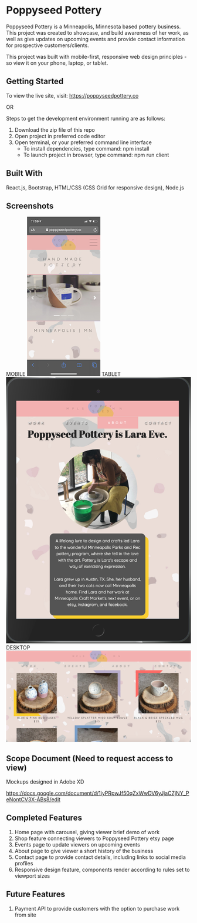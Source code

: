 # Poppyseed Pottery
Poppyseed Pottery is a Minneapolis, Minnesota based pottery business. This project was created to showcase, and build awareness of her work, as well as give updates on upcoming events and provide contact information for prospective customers/clients. 

This project was built with mobile-first, responsive web design principles - so view it on your phone, laptop, or tablet.

## Getting Started

To view the live site, visit: 
https://poppyseedpottery.co

OR 

Steps to get the development environment running are as follows: 

1) Download the zip file of this repo
2) Open project in preferred code editor
3) Open terminal, or your preferred command line interface
    - To install dependencies, type command: 
        npm install
    - To launch project in browser, type command: 
        npm run client 

## Built With
React.js, Bootstrap, HTML/CSS (CSS Grid for responsive design), Node.js

## Screenshots

MOBILE
![screenshot](public/images/screenshot1.PNG)
TABLET
![screenshot](public/images/screenshot3.png)
DESKTOP
![screenshot](public/images/screenshot2.png)


## Scope Document (Need to request access to view)

Mockups designed in Adobe XD

https://docs.google.com/document/d/1iyPRpwJf50qZxWwDV6yJjaCZjNY_PeNontCV3X-ABs8/edit

## Completed Features 

1) Home page with carousel, giving viewer brief demo of work 
2) Shop feature connecting viewers to Poppyseed Pottery etsy page 
3) Events page to update viewers on upcoming events 
4) About page to give viewer a short history of the business 
5) Contact page to provide contact details, including links to social media profiles 
6) Responsive design feature, components render according to rules set to viewport sizes

## Future Features 

1) Payment API to provide customers with the option to purchase work from site





